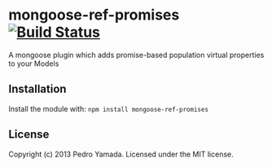 # mongoose-ref-promises [![Build Status](https://secure.travis-ci.org/yamadapc/mongoose-ref-promises.png?branch=master)](http://travis-ci.org/yamadapc/mongoose-ref-promises)

A mongoose plugin which adds promise-based population virtual properties to your
Models

## Installation
Install the module with: `npm install mongoose-ref-promises`

## License
Copyright (c) 2013 Pedro Yamada. Licensed under the MIT license.
